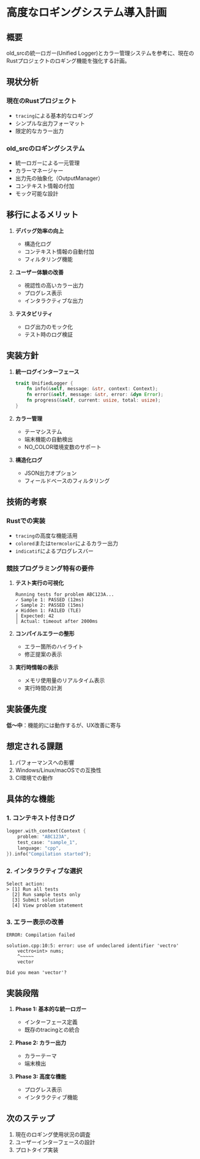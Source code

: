 # 高度なロギングシステム導入計画

## 概要
old_srcの統一ロガー(Unified Logger)とカラー管理システムを参考に、現在のRustプロジェクトのロギング機能を強化する計画。

## 現状分析
### 現在のRustプロジェクト
- `tracing`による基本的なロギング
- シンプルな出力フォーマット
- 限定的なカラー出力

### old_srcのロギングシステム
- 統一ロガーによる一元管理
- カラーマネージャー
- 出力先の抽象化（OutputManager）
- コンテキスト情報の付加
- モック可能な設計

## 移行によるメリット
1. **デバッグ効率の向上**
   - 構造化ログ
   - コンテキスト情報の自動付加
   - フィルタリング機能

2. **ユーザー体験の改善**
   - 視認性の高いカラー出力
   - プログレス表示
   - インタラクティブな出力

3. **テスタビリティ**
   - ログ出力のモック化
   - テスト時のログ検証

## 実装方針
1. **統一ログインターフェース**
   ```rust
   trait UnifiedLogger {
       fn info(&self, message: &str, context: Context);
       fn error(&self, message: &str, error: &dyn Error);
       fn progress(&self, current: usize, total: usize);
   }
   ```

2. **カラー管理**
   - テーマシステム
   - 端末機能の自動検出
   - NO_COLOR環境変数のサポート

3. **構造化ログ**
   - JSON出力オプション
   - フィールドベースのフィルタリング

## 技術的考察
### Rustでの実装
- `tracing`の高度な機能活用
- `colored`または`termcolor`によるカラー出力
- `indicatif`によるプログレスバー

### 競技プログラミング特有の要件
1. **テスト実行の可視化**
   ```
   Running tests for problem ABC123A...
   ✓ Sample 1: PASSED (12ms)
   ✓ Sample 2: PASSED (15ms)
   ✗ Hidden 1: FAILED (TLE)
   │ Expected: 42
   │ Actual: timeout after 2000ms
   ```

2. **コンパイルエラーの整形**
   - エラー箇所のハイライト
   - 修正提案の表示

3. **実行時情報の表示**
   - メモリ使用量のリアルタイム表示
   - 実行時間の計測

## 実装優先度
**低〜中**：機能的には動作するが、UX改善に寄与

## 想定される課題
1. パフォーマンスへの影響
2. Windows/Linux/macOSでの互換性
3. CI環境での動作

## 具体的な機能
### 1. コンテキスト付きログ
```rust
logger.with_context(Context {
    problem: "ABC123A",
    test_case: "sample_1",
    language: "cpp",
}).info("Compilation started");
```

### 2. インタラクティブな選択
```
Select action:
> [1] Run all tests
  [2] Run sample tests only  
  [3] Submit solution
  [4] View problem statement
```

### 3. エラー表示の改善
```
ERROR: Compilation failed

solution.cpp:10:5: error: use of undeclared identifier 'vectro'
    vectro<int> nums;
    ^~~~~~
    vector

Did you mean 'vector'?
```

## 実装段階
1. **Phase 1: 基本的な統一ロガー**
   - インターフェース定義
   - 既存のtracingとの統合

2. **Phase 2: カラー出力**
   - カラーテーマ
   - 端末検出

3. **Phase 3: 高度な機能**
   - プログレス表示
   - インタラクティブ機能

## 次のステップ
1. 現在のロギング使用状況の調査
2. ユーザーインターフェースの設計
3. プロトタイプ実装